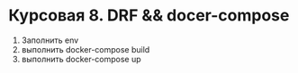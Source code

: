 # Курсовая 8. DRF && docer-compose

1) Заполнить env
2) выполнить docker-compose build
3) выполнить docker-compose up
